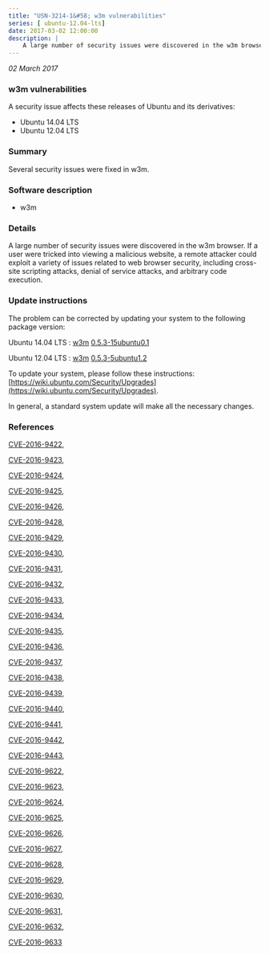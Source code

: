 ```yaml
---
title: "USN-3214-1&#58; w3m vulnerabilities"
series: [ ubuntu-12.04-lts]
date: 2017-03-02 12:00:00
description: |
    A large number of security issues were discovered in the w3m browser. If a user were tricked into viewing a malicious website, a remote attacker could exploit a variety of issues related to web browser security, including cross-site scripting attacks, denial of service attacks, and arbitrary code execution. 
--- 
```

 
 

*02 March 2017*

### w3m vulnerabilities

A security issue affects these releases of Ubuntu and its derivatives:

* Ubuntu 14.04 LTS
* Ubuntu 12.04 LTS

### Summary

Several security issues were fixed in w3m. 

### Software description

* w3m 

### Details

A large number of security issues were discovered in the w3m browser. If a user were tricked into viewing a malicious website, a remote attacker could exploit a variety of issues related to web browser security, including cross-site scripting attacks, denial of service attacks, and arbitrary code execution. 

### Update instructions

The problem can be corrected by updating your system to the following package version:

Ubuntu 14.04 LTS
 : [w3m](https://launchpad.net/ubuntu/+source/w3m) <span> [0.5.3-15ubuntu0.1](https://launchpad.net/ubuntu/+source/w3m/0.5.3-15ubuntu0.1) </span> 

Ubuntu 12.04 LTS
 : [w3m](https://launchpad.net/ubuntu/+source/w3m) <span> [0.5.3-5ubuntu1.2](https://launchpad.net/ubuntu/+source/w3m/0.5.3-5ubuntu1.2) </span> 

To update your system, please follow these instructions: [https://wiki.ubuntu.com/Security/Upgrades](https://wiki.ubuntu.com/Security/Upgrades).

In general, a standard system update will make all the necessary changes. 

### References

 
 [CVE-2016-9422](http://people.ubuntu.com/~ubuntu-security/cve/CVE-2016-9422), 

 [CVE-2016-9423](http://people.ubuntu.com/~ubuntu-security/cve/CVE-2016-9423), 

 [CVE-2016-9424](http://people.ubuntu.com/~ubuntu-security/cve/CVE-2016-9424), 

 [CVE-2016-9425](http://people.ubuntu.com/~ubuntu-security/cve/CVE-2016-9425), 

 [CVE-2016-9426](http://people.ubuntu.com/~ubuntu-security/cve/CVE-2016-9426), 

 [CVE-2016-9428](http://people.ubuntu.com/~ubuntu-security/cve/CVE-2016-9428), 

 [CVE-2016-9429](http://people.ubuntu.com/~ubuntu-security/cve/CVE-2016-9429), 

 [CVE-2016-9430](http://people.ubuntu.com/~ubuntu-security/cve/CVE-2016-9430), 

 [CVE-2016-9431](http://people.ubuntu.com/~ubuntu-security/cve/CVE-2016-9431), 

 [CVE-2016-9432](http://people.ubuntu.com/~ubuntu-security/cve/CVE-2016-9432), 

 [CVE-2016-9433](http://people.ubuntu.com/~ubuntu-security/cve/CVE-2016-9433), 

 [CVE-2016-9434](http://people.ubuntu.com/~ubuntu-security/cve/CVE-2016-9434), 

 [CVE-2016-9435](http://people.ubuntu.com/~ubuntu-security/cve/CVE-2016-9435), 

 [CVE-2016-9436](http://people.ubuntu.com/~ubuntu-security/cve/CVE-2016-9436), 

 [CVE-2016-9437](http://people.ubuntu.com/~ubuntu-security/cve/CVE-2016-9437), 

 [CVE-2016-9438](http://people.ubuntu.com/~ubuntu-security/cve/CVE-2016-9438), 

 [CVE-2016-9439](http://people.ubuntu.com/~ubuntu-security/cve/CVE-2016-9439), 

 [CVE-2016-9440](http://people.ubuntu.com/~ubuntu-security/cve/CVE-2016-9440), 

 [CVE-2016-9441](http://people.ubuntu.com/~ubuntu-security/cve/CVE-2016-9441), 

 [CVE-2016-9442](http://people.ubuntu.com/~ubuntu-security/cve/CVE-2016-9442), 

 [CVE-2016-9443](http://people.ubuntu.com/~ubuntu-security/cve/CVE-2016-9443), 

 [CVE-2016-9622](http://people.ubuntu.com/~ubuntu-security/cve/CVE-2016-9622), 

 [CVE-2016-9623](http://people.ubuntu.com/~ubuntu-security/cve/CVE-2016-9623), 

 [CVE-2016-9624](http://people.ubuntu.com/~ubuntu-security/cve/CVE-2016-9624), 

 [CVE-2016-9625](http://people.ubuntu.com/~ubuntu-security/cve/CVE-2016-9625), 

 [CVE-2016-9626](http://people.ubuntu.com/~ubuntu-security/cve/CVE-2016-9626), 

 [CVE-2016-9627](http://people.ubuntu.com/~ubuntu-security/cve/CVE-2016-9627), 

 [CVE-2016-9628](http://people.ubuntu.com/~ubuntu-security/cve/CVE-2016-9628), 

 [CVE-2016-9629](http://people.ubuntu.com/~ubuntu-security/cve/CVE-2016-9629), 

 [CVE-2016-9630](http://people.ubuntu.com/~ubuntu-security/cve/CVE-2016-9630), 

 [CVE-2016-9631](http://people.ubuntu.com/~ubuntu-security/cve/CVE-2016-9631), 

 [CVE-2016-9632](http://people.ubuntu.com/~ubuntu-security/cve/CVE-2016-9632), 

 [CVE-2016-9633](http://people.ubuntu.com/~ubuntu-security/cve/CVE-2016-9633)
 


